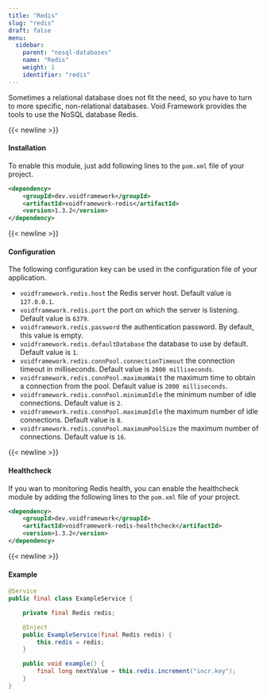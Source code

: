 ```yaml
---
title: "Redis"
slug: "redis"
draft: false
menu:
  sidebar:
    parent: "nosql-databases"
    name: "Redis"
    weight: 1
    identifier: "redis"
---
```


Sometimes a relational database does not fit the need, so you have to turn to more specific, non-relational databases. Void Framework provides the tools to use the NoSQL database Redis.



{{< newline >}}
#### Installation

To enable this module, just add following lines to the `pom.xml` file of your project.

```xml
<dependency>
    <groupId>dev.voidframework</groupId>
    <artifactId>voidframework-redis</artifactId>
    <version>1.3.2</version>
</dependency>
```



{{< newline >}}
#### Configuration

The following configuration key can be used in the configuration file of your application.

* `voidframework.redis.host` the Redis server host. Default value is `127.0.0.1`.
* `voidframework.redis.port` the port on which the server is listening. Default value is `6379`.
* `voidframework.redis.password` the authentication password. By default, this value is empty.
* `voidframework.redis.defaultDatabase` the database to use by default. Default value is `1`.
* `voidframework.redis.connPool.connectionTimeout` the connection timeout in milliseconds. Default value is `2000 milliseconds`.
* `voidframework.redis.connPool.maximumWait` the maximum time to obtain a connection from the pool.  Default value is `2000 milliseconds`.
* `voidframework.redis.connPool.minimumIdle` the minimum number of idle connections. Default value is `2`.
* `voidframework.redis.connPool.maximumIdle` the maximum number of idle connections. Default value is `8`.
* `voidframework.redis.connPool.maximumPoolSize` the maximum number of connections. Default value is `16`.



{{< newline >}}
#### Healthcheck

If you wan to monitoring Redis health, you can enable the healthcheck module by adding the following lines to the `pom.xml` file of your project.

```xml
<dependency>
    <groupId>dev.voidframework</groupId>
    <artifactId>voidframework-redis-healthcheck</artifactId>
    <version>1.3.2</version>
</dependency>
```



{{< newline >}}
#### Example

```java
@Service
public final class ExampleService {

    private final Redis redis;

    @Inject
    public ExampleService(final Redis redis) {
        this.redis = redis;
    }

    public void example() {
        final long nextValue = this.redis.increment("incr.key");
    }
}
```
